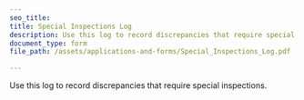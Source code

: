 ```yaml
---
seo_title: 
title: Special Inspections Log
description: Use this log to record discrepancies that require special inspections.
document_type: form
file_path: /assets/applications-and-forms/Special_Inspections_Log.pdf

---
```

Use this log to record discrepancies that require special inspections.

